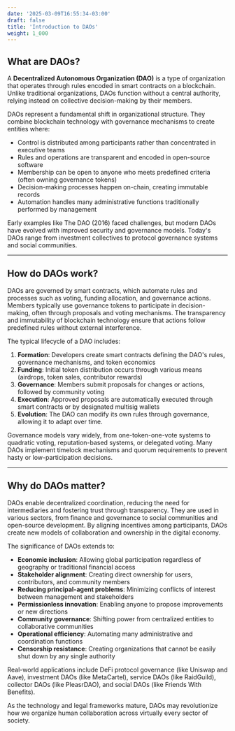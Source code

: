 ```yaml
---
date: '2025-03-09T16:55:34-03:00'
draft: false
title: 'Introduction to DAOs'
weight: 1_000
---
```


## What are DAOs?
A **Decentralized Autonomous Organization (DAO)** is a type of organization that operates through rules encoded in smart contracts on a blockchain. Unlike traditional organizations, DAOs function without a central authority, relying instead on collective decision-making by their members.

DAOs represent a fundamental shift in organizational structure. They combine blockchain technology with governance mechanisms to create entities where:

- Control is distributed among participants rather than concentrated in executive teams
- Rules and operations are transparent and encoded in open-source software
- Membership can be open to anyone who meets predefined criteria (often owning governance tokens)
- Decision-making processes happen on-chain, creating immutable records
- Automation handles many administrative functions traditionally performed by management

Early examples like The DAO (2016) faced challenges, but modern DAOs have evolved with improved security and governance models. Today's DAOs range from investment collectives to protocol governance systems and social communities.

---

## How do DAOs work?
DAOs are governed by smart contracts, which automate rules and processes such as voting, funding allocation, and governance actions. Members typically use governance tokens to participate in decision-making, often through proposals and voting mechanisms. The transparency and immutability of blockchain technology ensure that actions follow predefined rules without external interference.

The typical lifecycle of a DAO includes:

1. **Formation**: Developers create smart contracts defining the DAO's rules, governance mechanisms, and token economics
2. **Funding**: Initial token distribution occurs through various means (airdrops, token sales, contributor rewards)
3. **Governance**: Members submit proposals for changes or actions, followed by community voting
4. **Execution**: Approved proposals are automatically executed through smart contracts or by designated multisig wallets
5. **Evolution**: The DAO can modify its own rules through governance, allowing it to adapt over time.

Governance models vary widely, from one-token-one-vote systems to quadratic voting, reputation-based systems, or delegated voting. Many DAOs implement timelock mechanisms and quorum requirements to prevent hasty or low-participation decisions.

---

## Why do DAOs matter?
DAOs enable decentralized coordination, reducing the need for intermediaries and fostering trust through transparency. They are used in various sectors, from finance and governance to social communities and open-source development. By aligning incentives among participants, DAOs create new models of collaboration and ownership in the digital economy.

The significance of DAOs extends to:

- **Economic inclusion**: Allowing global participation regardless of geography or traditional financial access
- **Stakeholder alignment**: Creating direct ownership for users, contributors, and community members
- **Reducing principal-agent problems**: Minimizing conflicts of interest between management and stakeholders
- **Permissionless innovation**: Enabling anyone to propose improvements or new directions
- **Community governance**: Shifting power from centralized entities to collaborative communities
- **Operational efficiency**: Automating many administrative and coordination functions
- **Censorship resistance**: Creating organizations that cannot be easily shut down by any single authority

Real-world applications include DeFi protocol governance (like Uniswap and Aave), investment DAOs (like MetaCartel), service DAOs (like RaidGuild), collector DAOs (like PleasrDAO), and social DAOs (like Friends With Benefits).

As the technology and legal frameworks mature, DAOs may revolutionize how we organize human collaboration across virtually every sector of society.

